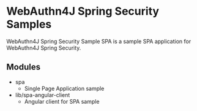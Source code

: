 # WebAuthn4J Spring Security Samples

WebAuthn4J Spring Security Sample SPA is a sample SPA application for WebAuthn4J Spring Security.

## Modules
* spa
  * Single Page Application sample
* lib/spa-angular-client
  * Angular client for SPA sample
